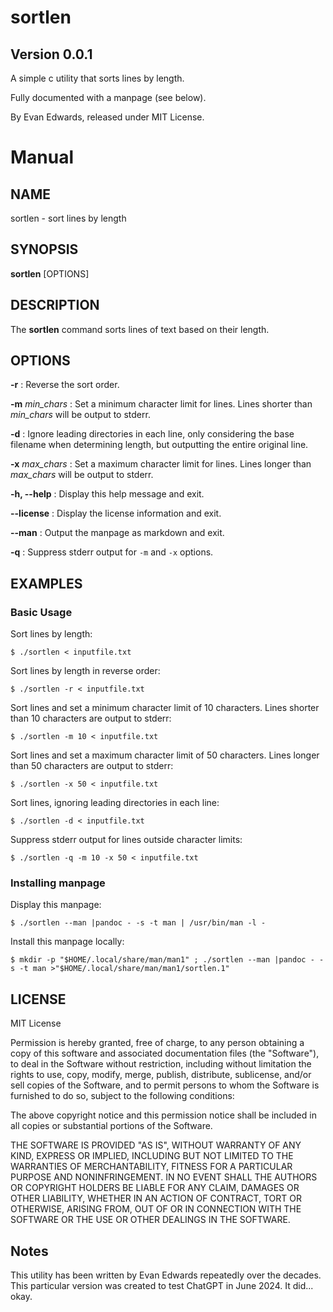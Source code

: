 
# sortlen

## Version  0.0.1

A simple c utility that sorts lines by length.

Fully documented with a manpage (see below).

By Evan Edwards, released under MIT License.

# Manual

## NAME
sortlen - sort lines by length

## SYNOPSIS
**sortlen** [OPTIONS]

## DESCRIPTION
The **sortlen** command sorts lines of text based on their length.

## OPTIONS
**-r**
:   Reverse the sort order.

**-m** *min_chars*
:   Set a minimum character limit for lines. Lines shorter than *min_chars* will be output to stderr.

**-d**
:   Ignore leading directories in each line, only considering the base filename when determining length, but outputting the entire original line.

**-x** *max_chars*
:   Set a maximum character limit for lines. Lines longer than *max_chars* will be output to stderr.

**-h, --help**
:   Display this help message and exit.

**--license**
:   Display the license information and exit.

**--man**
:   Output the manpage as markdown and exit.

**-q**
:   Suppress stderr output for `-m` and `-x` options.

## EXAMPLES

### Basic Usage

Sort lines by length:

    $ ./sortlen < inputfile.txt

Sort lines by length in reverse order:

    $ ./sortlen -r < inputfile.txt

Sort lines and set a minimum character limit of 10 characters. Lines shorter than 10 characters are output to stderr:

    $ ./sortlen -m 10 < inputfile.txt

Sort lines and set a maximum character limit of 50 characters. Lines longer than 50 characters are output to stderr:

    $ ./sortlen -x 50 < inputfile.txt

Sort lines, ignoring leading directories in each line:

    $ ./sortlen -d < inputfile.txt

Suppress stderr output for lines outside character limits:

    $ ./sortlen -q -m 10 -x 50 < inputfile.txt

### Installing manpage

Display this manpage:

    $ ./sortlen --man |pandoc - -s -t man | /usr/bin/man -l -

Install this manpage locally:

    $ mkdir -p "$HOME/.local/share/man/man1" ; ./sortlen --man |pandoc - -s -t man >"$HOME/.local/share/man/man1/sortlen.1"

## LICENSE

MIT License

Permission is hereby granted, free of charge, to any person obtaining a copy of this software and associated documentation files (the "Software"), to deal in the Software without restriction, including without limitation the rights to use, copy, modify, merge, publish, distribute, sublicense, and/or sell copies of the Software, and to permit persons to whom the Software is furnished to do so, subject to the following conditions:

The above copyright notice and this permission notice shall be included in all copies or substantial portions of the Software.

THE SOFTWARE IS PROVIDED "AS IS", WITHOUT WARRANTY OF ANY KIND, EXPRESS OR IMPLIED, INCLUDING BUT NOT LIMITED TO THE WARRANTIES OF MERCHANTABILITY, FITNESS FOR A PARTICULAR PURPOSE AND NONINFRINGEMENT. IN NO EVENT SHALL THE AUTHORS OR COPYRIGHT HOLDERS BE LIABLE FOR ANY CLAIM, DAMAGES OR OTHER LIABILITY, WHETHER IN AN ACTION OF CONTRACT, TORT OR OTHERWISE, ARISING FROM, OUT OF OR IN CONNECTION WITH THE SOFTWARE OR THE USE OR OTHER DEALINGS IN THE SOFTWARE.

## Notes

This utility has been written by Evan Edwards repeatedly over the decades.  This particular version was created to test ChatGPT in June 2024.  It did... okay.

